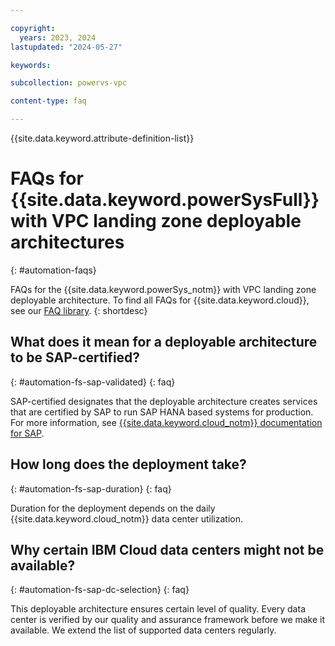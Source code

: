 ```yaml
---

copyright:
  years: 2023, 2024
lastupdated: "2024-05-27"

keywords:

subcollection: powervs-vpc

content-type: faq

---
```



{{site.data.keyword.attribute-definition-list}}


# FAQs for {{site.data.keyword.powerSysFull}} with VPC landing zone deployable architectures
{: #automation-faqs}

FAQs for the {{site.data.keyword.powerSys_notm}} with VPC landing zone deployable architecture. To find all FAQs for {{site.data.keyword.cloud}}, see our [FAQ library](/docs/faqs).
{: shortdesc}

## What does it mean for a deployable architecture to be SAP-certified?
{: #automation-fs-sap-validated}
{: faq}

SAP-certified designates that the deployable architecture creates services that are certified by SAP to run SAP HANA based systems for production. For more information, see [{{site.data.keyword.cloud_notm}} documentation for SAP](/docs/sap).

## How long does the deployment take?
{: #automation-fs-sap-duration}
{: faq}

Duration for the deployment depends on the daily {{site.data.keyword.cloud_notm}} data center utilization.

## Why certain IBM Cloud data centers might not be available?
{: #automation-fs-sap-dc-selection}
{: faq}

This deployable architecture ensures certain level of quality. Every data center is verified by our quality and assurance framework before we make it available. We extend the list of supported data centers regularly.

